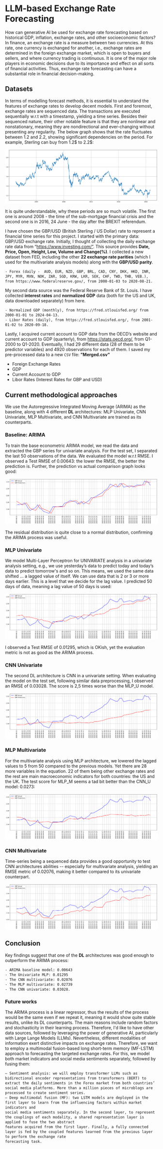 # LLM-based Exchange Rate Forecasting
How can generative AI be used for exchange rate forecasting based on historical GDP, inflation, exchange rates, and other socioeconomic factors? In finance, an exchange rate is a measure between two currencies. At this rate, one currency is exchanged for another, i.e., exchange rates are determined in the foreign exchange market, which is open to buyers and sellers, and where currency trading is continuous. It is one of the major role players in economic decisions due to its importance and effect on all sorts of financial activities. Thus, exchange rate forecasting can have a substantial role in financial decision-making. 

## Datasets
In terms of modelling forecast methods, it is essential to understand the features of exchange rates to develop decent models. First and foremost, exchange rates are sequenced data. The transactions are executed sequentially w.r.t with a timestamp, yielding a time series. Besides their sequenced nature, their other notable feature is that they are nonlinear and nonstationary, meaning they are nondirectional and ever-changing without presenting any regularity. The below graph shows that the rate fluctuates between 1.2 and 2.2, showing significant dependencies on the period. For example, Sterling can buy from 1.2$ to 2.2$: 

![](images/GBP.png)

It is quite understandable, why these periods are so much volatile. The first one is around 2008 - the time of the sub-mortgage financial crisis and the second one is in 2016, 24 June - the day after the BREXIT referendum. 

I have chosen the GBP/USD (British Sterling / US Dollar) rate to represent a financial time series for this project. I started with the primary data: GBP/USD exchange rate. Initially, I thought of collecting the daily exchange rate data from “https://www.investing.com/”. This source provides **Date, Price, Open, Height, Low, Volume and Change(%)**. I collected a new dataset from FED, including the other **22 exchange rate parities** (which I used for the multivariate analysis models) along with the **GBP/USD parity**.

    - Forex (daily -  AUD, EUR, NZD, GBP, BRL, CAD, CNY, DKK, HKD, INR, JPY, MYR, MXN, NOK, ZAR, SGD, KRW, LKR, SEK, CHF, TWD, THB, VEB.), from https://www.federalreserve.gov/, from 2000-01-03 to 2020-08-21.

My second data source was the Federal Reserve Bank of St. Louis. I have collected **interest rates** and **normalized GDP** data (both for the US and UK, data downloaded separately) from here. 
    
    - Normalized GDP (monthly), from https://fred.stlouisfed.org/ from 2000-01-01 to 2024-04-13.     
    - Libor Rates (daily), from https://fred.stlouisfed.org/, from 2001-01-02 to 2020-09-18.

Lastly, I acquired current account to GDP data from the OECD’s website and current account to GDP (quarterly), from https://stats.oecd.org/, from Q1-2000 to Q1-2020. Eventually, I had 29 different data (28 of them to be predictor variables) and 4920 observations for each of them. I saved my pre-processed data to a new `CSV` file: **"Merged.csv"**

  - Foreign Exchange Rates
  - GDP
  - Current Account to GDP
  - Libor Rates (Interest Rates for GBP and USD)

## Current methodological approaches 
We use the Autoregressive Integrated Moving Average (ARIMA) as the baseline, along with 4 different **DL** architectures: MLP Univariate, CNN Univariate, MLP Multivariate, and CNN Multivariate are trained as its counterparts.  

### Baseline: ARIMA
To train the base econometric ARIMA model, we read the data and extracted the GBP series for univariate analysis. For the test set, I separated the last 50 observations of the data. We evaluated the model w.r.t RMSE. I observed a Test RMSE of 0.00643: the lower the RMSE, the better the prediction is. Further, the prediction vs actual comparison graph looks good:

![](images/ARIMA.png)

The residual distribution is quite close to a normal distribution, confirming the ARIMA process was useful. 

### MLP Univariate
We model Multi-Layer Perceptron for UNIVARIATE analysis in a univariate analysis setting, e.g., we use yesterday’s data to predict today and today’s data to predict tomorrow's and so on. This means, we used the same data shifted … a lagged value of itself. We can use data that is 2 or 3 or more days earlier. This is a level that we decide for the lag value. I predicted 50 days of data, meaning a lag value of 50 days is used: 

![](images/MLP_U.png)

I observed a Test RMSE of 0.01295, which is OKish, yet the evaluation metric is not as good as the ARIMA process.

### CNN Univariate
The second DL architecture is CNN in a univariate setting. When evaluating the model on the test set, following similar data preprocessing, I observed an RMSE of 0.03028. The score is 2,5 times worse than the MLP_U model.

![](images/CNN_U.png)

### MLP Multivariate
For the multivariate analysis using MLP architecture, we lowered the lagged values to 5 from 50 compared to the previous models. Yet there are 28 more variables in the equation. 22 of them being other exchange rates and the rest are main macroeconomic indicators for both countries: the US and the UK. The test score for MLP_M seems a tad bit better than the CNN_U model: 0.0273: 

![](images/MLP_M.png)

### CNN Multivariate
Time-series being a sequenced data provides a good opportunity to test CNN architectures abilities -- especially for multivariate analysis, yielding an RMSE metric of 0.02076, making it better compared to its univariate counterpart.  

![](images/CNN_M.png)

## Conclusion
Key findings suggest that one of the **DL** architectures was good enough to outperform the ARIMA process: 

    - ARIMA baseline model: 0.00643
    - The Univariate MLP: 0.01295 
    - The CNN multivariate: 0.02076 
    - The MLP multivariate: 0.02739
    - The CNN univariate: 0.03028. 

### Future works
The ARIMA process is a linear regressor, thus the results of the process would be the same even if we repeat it, meaning it would show quite stable results, unlike its DL counterparts. The main reasons include random factors and stochasticity in their learning process. Therefore, I'd like to have other data sources, followed by leveraging the power of generative AI, particularly with Large Lange Models (LLMs). Nevertheless, different modalities of information exert distinctive impacts on exchange rates. Therefore, we want to employ a multimodal fusion-based long short-term memory (MF-LSTM) approach to forecasting the targeted exchange rates. For this, we model both market indicators and social media sentiments separately, followed by fusing them: 

    – Sentiment analysis: we will employ transformer LLMs such as bidirectional encoder representations from transformers (BERT) to extract the daily sentiments in the Forex market from both countries’ social media platforms. More than a million pieces of microblogs are processed to create sentiment series.
    – Deep multimodal fusion (MF): two LSTM models are deployed in the first layer to learn from the influencing factors within market indicators and
    social media sentiments separately. In the second layer, to represent the couplings of each modality, a shared representation layer is applied to fuse the two abstract
    features acquired from the first layer. Finally, a fully connected layer is fed by the coupled features learned from the previous layer to perform the exchange rate
    forecasting task.
